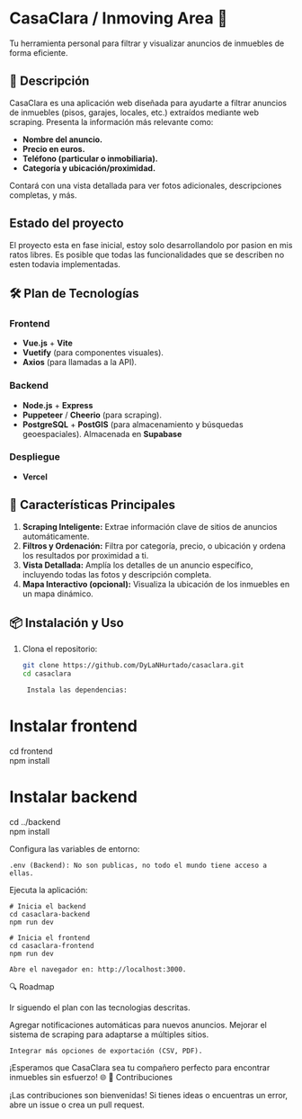 # CasaClara / Inmoving Area 🌟  
Tu herramienta personal para filtrar y visualizar anuncios de inmuebles de forma eficiente.

## 🚀 Descripción  
CasaClara es una aplicación web diseñada para ayudarte a filtrar anuncios de inmuebles (pisos, garajes, locales, etc.) extraídos mediante web scraping. Presenta la información más relevante como:  
- **Nombre del anuncio.**  
- **Precio en euros.**  
- **Teléfono (particular o inmobiliaria).**  
- **Categoría y ubicación/proximidad.**  

Contará con una vista detallada para ver fotos adicionales, descripciones completas, y más.  

## Estado del proyecto
El proyecto esta en fase inicial, estoy solo desarrollandolo por pasion en mis ratos libres. Es posible que todas las funcionalidades que se describen no esten todavia implementadas.

## 🛠️ Plan de Tecnologías  
### Frontend  
- **Vue.js** + **Vite**  
- **Vuetify** (para componentes visuales).  
- **Axios** (para llamadas a la API).  

### Backend  
- **Node.js** + **Express**  
- **Puppeteer** / **Cheerio** (para scraping).  
- **PostgreSQL** + **PostGIS** (para almacenamiento y búsquedas geoespaciales).  Almacenada en **Supabase**

### Despliegue  
- **Vercel**   

## 📖 Características Principales  
1. **Scraping Inteligente:** Extrae información clave de sitios de anuncios automáticamente.  
2. **Filtros y Ordenación:** Filtra por categoría, precio, o ubicación y ordena los resultados por proximidad a ti.  
3. **Vista Detallada:** Amplía los detalles de un anuncio específico, incluyendo todas las fotos y descripción completa.  
4. **Mapa Interactivo (opcional):** Visualiza la ubicación de los inmuebles en un mapa dinámico.  

## 📦 Instalación y Uso  
1. Clona el repositorio:  
   ```bash
   git clone https://github.com/DyLaNHurtado/casaclara.git  
   cd casaclara  

    Instala las dependencias:

# Instalar frontend  
cd frontend  
npm install  

# Instalar backend  
cd ../backend  
npm install  

Configura las variables de entorno:

    .env (Backend): No son publicas, no todo el mundo tiene acceso a ellas.
Ejecuta la aplicación:

    # Inicia el backend  
    cd casaclara-backend  
    npm run dev  

    # Inicia el frontend  
    cd casaclara-frontend  
    npm run dev  

    Abre el navegador en: http://localhost:3000.

🔍 Roadmap

Ir siguendo el plan con las tecnologias descritas.

Agregar notificaciones automáticas para nuevos anuncios.
Mejorar el sistema de scraping para adaptarse a múltiples sitios.

    Integrar más opciones de exportación (CSV, PDF).

¡Esperamos que CasaClara sea tu compañero perfecto para encontrar inmuebles sin esfuerzo! 🌐
🤝 Contribuciones

¡Las contribuciones son bienvenidas! Si tienes ideas o encuentras un error, abre un issue o crea un pull request.
